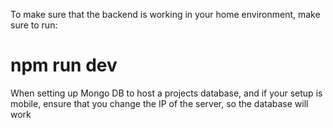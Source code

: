 To make sure that the backend is working in your home environment, make sure to run:

# npm run dev

When setting up Mongo DB to host a projects database, and if your setup is mobile, ensure that you change the IP of the server, so the database will work

